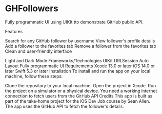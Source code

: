 # GHFollowers
Fully programmatic UI using UIKIt tto demonstrate GitHub public API.  


Features

Search for any GitHub follower by username
View follower's profile details
Add a follower to the favorites tab
Remove a follower from the favorites tab
Clean and user-friendly interface

Light and Dark Mode
Frameworks/Technologies
UIKit
URLSession
Auto Layout
Fully programmatic UI
Requirements
Xcode 13.0 or later
iOS 14.0 or later
Swift 5.3 or later
Installation
To install and run the app on your local machine, follow these steps:

Clone the repository to your local machine.
Open the project in Xcode.
Run the project on a simulator or a physical device.
You need a working internet connection to fetch users from the GitHub API
Credits
This app is built as part of the take-home project for the iOS Dev Job course by Sean Allen. The app uses the GitHub API to fetch the follower's details.
